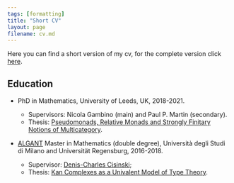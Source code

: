 ```yaml
---
tags: [formatting]
title: "Short CV"
layout: page
filename: cv.md
---
```


Here you can find a short version of my cv, for the complete version click [here](Gabriele_Lobbia_CV.pdf).

## Education
- PhD in Mathematics, University of Leeds, UK, 2018-2021.
    * Supervisors: Nicola Gambino (main) and Paul P. Martin (secondary).
    * Thesis: [Pseudomonads, Relative Monads and Strongly Finitary Notions of Multicategory](https://etheses.whiterose.ac.uk/30578/).

- [ALGANT](https://algant.eu/master.php) Master in Mathematics (double degree), Università degli Studi di Milano and Universität Regensburg, 2016-2018.
    * Supervisor: [Denis-Charles Cisinski](https://cisinski.app.uni-regensburg.de/);
    * Thesis: [Kan Complexes as a Univalent Model of Type Theory](https://www.math.u-bordeaux.fr/~ybilu/algant/documents/theses/Lobbia.pdf).


